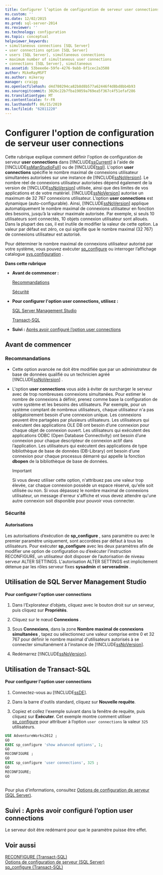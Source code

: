 ```yaml
---
title: Configurer l’option de configuration de serveur user connections | Microsoft Docs
ms.custom: ''
ms.date: 12/02/2015
ms.prod: sql-server-2014
ms.reviewer: ''
ms.technology: configuration
ms.topic: conceptual
helpviewer_keywords:
- simultaneous connections [SQL Server]
- user connections option [SQL Server]
- users [SQL Server], simultaneous connections
- maximum number of simultaneous user connections
- connections [SQL Server], simultaneous
ms.assetid: 53beee6e-59fe-4276-9abb-8f1cec2a3508
author: MikeRayMSFT
ms.author: mikeray
manager: craigg
ms.openlocfilehash: d4d780294ca82b8d8b577a62446f4d8bd8bb4b93
ms.sourcegitcommit: 3026c22b7fba19059a769ea5f367c4f51efaf286
ms.translationtype: MT
ms.contentlocale: fr-FR
ms.lasthandoff: 06/15/2019
ms.locfileid: "62811220"
---
```

# <a name="configure-the-user-connections-server-configuration-option"></a>Configurer l'option de configuration de serveur user connections
  Cette rubrique explique comment définir l'option de configuration de serveur **user connections** dans [!INCLUDE[ssCurrent](../../includes/sscurrent-md.md)] à l'aide de [!INCLUDE[ssManStudioFull](../../includes/ssmanstudiofull-md.md)] ou de [!INCLUDE[tsql](../../includes/tsql-md.md)]. L'option **user connections** spécifie le nombre maximal de connexions utilisateur simultanées autorisées sur une instance de [!INCLUDE[ssNoVersion](../../includes/ssnoversion-md.md)]. Le nombre réel de connexions utilisateur autorisées dépend également de la version de [!INCLUDE[ssNoVersion](../../includes/ssnoversion-md.md)] utilisée, ainsi que des limites de vos applications et de votre matériel. [!INCLUDE[ssNoVersion](../../includes/ssnoversion-md.md)] autorise un maximum de 32 767 connexions utilisateur. L’option **user connections** est dynamique (auto-configurable). Ainsi, [!INCLUDE[ssNoVersion](../../includes/ssnoversion-md.md)] applique automatiquement le nombre maximal de connexions utilisateur en fonction des besoins, jusqu’à la valeur maximale autorisée. Par exemple, si seuls 10 utilisateurs sont connectés, 10 objets connexion utilisateur sont alloués. Dans la plupart des cas, il est inutile de modifier la valeur de cette option. La valeur par défaut est zéro, ce qui signifie que le nombre maximal (32 767) de connexions utilisateur est autorisé.  
  
 Pour déterminer le nombre maximal de connexions utilisateur autorisé par votre système, vous pouvez exécuter [sp_configure](/sql/relational-databases/system-stored-procedures/sp-configure-transact-sql) ou interroger l’affichage catalogue [sys.configuration](/sql/relational-databases/system-catalog-views/sys-configurations-transact-sql) .  
  
 **Dans cette rubrique**  
  
-   **Avant de commencer :**  
  
     [Recommandations](#Recommendations)  
  
     [Sécurité](#Security)  
  
-   **Pour configurer l'option user connections, utilisez :**  
  
     [SQL Server Management Studio](#SSMSProcedure)  
  
     [Transact-SQL](#TsqlProcedure)  
  
-   **Suivi :**  [Après avoir configuré l’option user connections](#FollowUp)  
  
##  <a name="BeforeYouBegin"></a> Avant de commencer  
  
###  <a name="Recommendations"></a> Recommandations  
  
-   Cette option avancée ne doit être modifiée que par un administrateur de base de données qualifié ou un technicien agréé [!INCLUDE[ssNoVersion](../../includes/ssnoversion-md.md)] .  
  
-   L'option **user connections** vous aide à éviter de surcharger le serveur avec de trop nombreuses connexions simultanées. Pour estimer le nombre de connexions à définir, prenez comme base la configuration de votre système et les besoins des utilisateurs. Par exemple, pour un système comptant de nombreux utilisateurs, chaque utilisateur n'a pas obligatoirement besoin d'une connexion unique. Les connexions peuvent être partagées par plusieurs utilisateurs. Les utilisateurs qui exécutent des applications OLE DB ont besoin d’une connexion pour chaque objet de connexion ouvert. Les utilisateurs qui exécutent des applications ODBC (Open Database Connectivity) ont besoin d’une connexion pour chaque descripteur de connexion actif dans l’application. Les utilisateurs qui exécutent des applications de type bibliothèque de base de données (DB-Library) ont besoin d’une connexion pour chaque processus démarré qui appelle la fonction **dbopen** de la bibliothèque de base de données.  
  
    > [!IMPORTANT]  
    >  Si vous devez utiliser cette option, n'attribuez pas une valeur trop élevée, car chaque connexion possède un espace réservé, qu'elle soit utilisée ou non. Si vous dépassez le nombre maximal de connexions utilisateur, un message d'erreur s'affiche et vous devez attendre qu'une autre connexion soit disponible pour pouvoir vous connecter.  
  
###  <a name="Security"></a> Sécurité  
  
####  <a name="Permissions"></a> Autorisations  
 Les autorisations d’exécution de **sp_configure** , sans paramètre ou avec le premier paramètre uniquement, sont accordées par défaut à tous les utilisateurs. Pour exécuter **sp_configure** avec les deux paramètres afin de modifier une option de configuration ou d’exécuter l’instruction RECONFIGURE, un utilisateur doit disposer de l’autorisation de niveau serveur ALTER SETTINGS. L'autorisation ALTER SETTINGS est implicitement détenue par les rôles serveur fixes **sysadmin** et **serveradmin** .  
  
##  <a name="SSMSProcedure"></a> Utilisation de SQL Server Management Studio  
  
#### <a name="to-configure-the-user-connections-option"></a>Pour configurer l'option user connections  
  
1.  Dans l’Explorateur d’objets, cliquez avec le bouton droit sur un serveur, puis cliquez sur **Propriétés**.  
  
2.  Cliquez sur le nœud **Connexions** .  
  
3.  Sous **Connexions**, dans la zone **Nombre maximal de connexions simultanées** , tapez ou sélectionnez une valeur comprise entre 0 et 32 767 pour définir le nombre maximal d'utilisateurs autorisés à se connecter simultanément à l'instance de [!INCLUDE[ssNoVersion](../../includes/ssnoversion-md.md)].  
  
4.  Redémarrez [!INCLUDE[ssNoVersion](../../includes/ssnoversion-md.md)].  
  
##  <a name="TsqlProcedure"></a> Utilisation de Transact-SQL  
  
#### <a name="to-configure-the-user-connections-option"></a>Pour configurer l'option user connections  
  
1.  Connectez-vous au [!INCLUDE[ssDE](../../includes/ssde-md.md)].  
  
2.  Dans la barre d'outils standard, cliquez sur **Nouvelle requête**.  
  
3.  Copiez et collez l'exemple suivant dans la fenêtre de requête, puis cliquez sur **Exécuter**. Cet exemple montre comment utiliser [sp_configure](/sql/relational-databases/system-stored-procedures/sp-configure-transact-sql) pour attribuer à l’option `user connections` la valeur `325` utilisateurs.  
  
```sql  
USE AdventureWorks2012 ;  
GO  
EXEC sp_configure 'show advanced options', 1;  
GO  
RECONFIGURE ;  
GO  
EXEC sp_configure 'user connections', 325 ;  
GO  
RECONFIGURE;  
GO  
  
```  
  
 Pour plus d’informations, consultez [Options de configuration de serveur &#40;SQL Server&#41;](server-configuration-options-sql-server.md).  
  
##  <a name="FollowUp"></a> Suivi : Après avoir configuré l’option user connections  
 Le serveur doit être redémarré pour que le paramètre puisse être effet.  
  
## <a name="see-also"></a>Voir aussi  
 [RECONFIGURE &#40;Transact-SQL&#41;](/sql/t-sql/language-elements/reconfigure-transact-sql)   
 [Options de configuration de serveur &#40;SQL Server&#41;](server-configuration-options-sql-server.md)   
 [sp_configure &#40;Transact-SQL&#41;](/sql/relational-databases/system-stored-procedures/sp-configure-transact-sql)  
  
  
